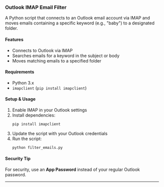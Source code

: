 ### Outlook IMAP Email Filter  

A Python script that connects to an Outlook email account via IMAP and moves emails containing a specific keyword (e.g., "baby") to a designated folder.  

#### Features  
- Connects to Outlook via IMAP  
- Searches emails for a keyword in the subject or body  
- Moves matching emails to a specified folder  

#### Requirements  
- Python 3.x  
- `imapclient` (`pip install imapclient`)  

#### Setup & Usage  
1. Enable IMAP in your Outlook settings  
2. Install dependencies:  
   ```bash
   pip install imapclient
   ```  
3. Update the script with your Outlook credentials  
4. Run the script:  
   ```bash
   python filter_emails.py
   ```  

#### Security Tip  
For security, use an **App Password** instead of your regular Outlook password.  

---
